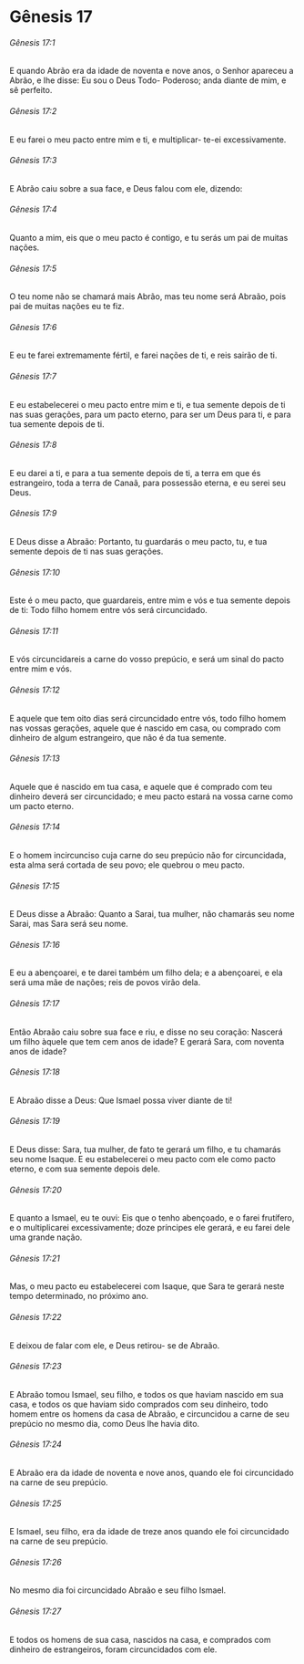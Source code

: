 # Gênesis 17

###### Gênesis 17:1

E quando Abrão era da idade de noventa e nove anos, o Senhor apareceu a Abrão, e lhe disse: Eu sou o Deus Todo- Poderoso; anda diante de mim, e sê perfeito.

###### Gênesis 17:2

E eu farei o meu pacto entre mim e ti, e multiplicar- te-ei excessivamente.

###### Gênesis 17:3

E Abrão caiu sobre a sua face, e Deus falou com ele, dizendo:

###### Gênesis 17:4

Quanto a mim, eis que o meu pacto é contigo, e tu serás um pai de muitas nações.

###### Gênesis 17:5

O teu nome não se chamará mais Abrão, mas teu nome será Abraão, pois pai de muitas nações eu te fiz.

###### Gênesis 17:6

E eu te farei extremamente fértil, e farei nações de ti, e reis sairão de ti.

###### Gênesis 17:7

E eu estabelecerei o meu pacto entre mim e ti, e tua semente depois de ti nas suas gerações, para um pacto eterno, para ser um Deus para ti, e para tua semente depois de ti.

###### Gênesis 17:8

E eu darei a ti, e para a tua semente depois de ti, a terra em que és estrangeiro, toda a terra de Canaã, para possessão eterna, e eu serei seu Deus.

###### Gênesis 17:9

E Deus disse a Abraão: Portanto, tu guardarás o meu pacto, tu, e tua semente depois de ti nas suas gerações.

###### Gênesis 17:10

Este é o meu pacto, que guardareis, entre mim e vós e tua semente depois de ti: Todo filho homem entre vós será circuncidado.

###### Gênesis 17:11

E vós circuncidareis a carne do vosso prepúcio, e será um sinal do pacto entre mim e vós.

###### Gênesis 17:12

E aquele que tem oito dias será circuncidado entre vós, todo filho homem nas vossas gerações, aquele que é nascido em casa, ou comprado com dinheiro de algum estrangeiro, que não é da tua semente.

###### Gênesis 17:13

Aquele que é nascido em tua casa, e aquele que é comprado com teu dinheiro deverá ser circuncidado; e meu pacto estará na vossa carne como um pacto eterno.

###### Gênesis 17:14

E o homem incircunciso cuja carne do seu prepúcio não for circuncidada, esta alma será cortada de seu povo; ele quebrou o meu pacto.

###### Gênesis 17:15

E Deus disse a Abraão: Quanto a Sarai, tua mulher, não chamarás seu nome Sarai, mas Sara será seu nome.

###### Gênesis 17:16

E eu a abençoarei, e te darei também um filho dela; e a abençoarei, e ela será uma mãe de nações; reis de povos virão dela.

###### Gênesis 17:17

Então Abraão caiu sobre sua face e riu, e disse no seu coração: Nascerá um filho àquele que tem cem anos de idade? E gerará Sara, com noventa anos de idade?

###### Gênesis 17:18

E Abraão disse a Deus: Que Ismael possa viver diante de ti!

###### Gênesis 17:19

E Deus disse: Sara, tua mulher, de fato te gerará um filho, e tu chamarás seu nome Isaque. E eu estabelecerei o meu pacto com ele como pacto eterno, e com sua semente depois dele.

###### Gênesis 17:20

E quanto a Ismael, eu te ouvi: Eis que o tenho abençoado, e o farei frutífero, e o multiplicarei excessivamente; doze príncipes ele gerará, e eu farei dele uma grande nação.

###### Gênesis 17:21

Mas, o meu pacto eu estabelecerei com Isaque, que Sara te gerará neste tempo determinado, no próximo ano.

###### Gênesis 17:22

E deixou de falar com ele, e Deus retirou- se de Abraão.

###### Gênesis 17:23

E Abraão tomou Ismael, seu filho, e todos os que haviam nascido em sua casa, e todos os que haviam sido comprados com seu dinheiro, todo homem entre os homens da casa de Abraão, e circuncidou a carne de seu prepúcio no mesmo dia, como Deus lhe havia dito.

###### Gênesis 17:24

E Abraão era da idade de noventa e nove anos, quando ele foi circuncidado na carne de seu prepúcio.

###### Gênesis 17:25

E Ismael, seu filho, era da idade de treze anos quando ele foi circuncidado na carne de seu prepúcio.

###### Gênesis 17:26

No mesmo dia foi circuncidado Abraão e seu filho Ismael.

###### Gênesis 17:27

E todos os homens de sua casa, nascidos na casa, e comprados com dinheiro de estrangeiros, foram circuncidados com ele.

